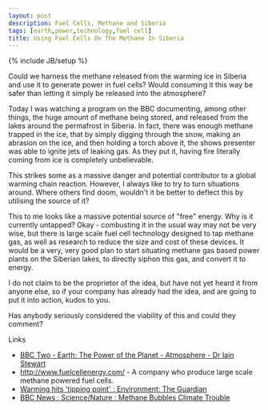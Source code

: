 ```yaml
---
layout: post
description: Fuel Cells, Methane and Siberia
tags: [earth,power,technology,fuel cell]
title: Using Fuel Cells On The Methane In Siberia
---
```

{% include JB/setup %}

Could we harness the methane released from the warming ice in Siberia and use it to generate power in fuel cells? Would consuming it this way be safer than letting it simply be released into the atmosphere?

Today I was watching a program on the BBC documenting, among other things, the huge amount of methane being stored, and released from the lakes around the permafrost in Siberia. In fact, there was enough methane trapped in the ice, that by simply digging through the snow, making an abrasion on the ice, and then holding a torch above it, the shows presenter was able to ignite jets of leaking gas. As they put it, having fire literally coming from ice is completely unbelievable.

This strikes some as a massive danger and potential contributor to a global warming chain reaction. However, I always like to try to turn situations around. Where others find doom, wouldn't it be better to deflect this by utilising the source of it?

This to me looks like a massive potential source of "free" energy. Why is it currently untapped?
Okay - combusting it in the usual way may not be very wise, but there is large scale fuel cell technology designed to tap methane gas, as well as research to reduce the size and cost of these devices. It would be a very, very good plan to start situating methane gas based power plants on the Siberian lakes, to directly siphon this gas, and convert it to energy.

I do not claim to be the proprietor of the idea, but have not yet heard it from anyone else, so if your company has already had the idea, and are going to put it into action, kudos to you.

Has anybody seriously considered the viability of this and could they comment?

Links

* <a href="http://www.bbc.co.uk/sn/tvradio/programmes/earthpoweroftheplanet/page1.shtml#atmosphere">BBC Two - Earth: The Power of the Planet - Atmosphere - Dr Iain Stewart</a>
* <a href="http://www.fuelcellenergy.com/">http://www.fuelcellenergy.com/</a> - A company who produce large scale methane powered fuel cells.
* <a href="http://www.theguardian.com/environment/2005/aug/11/science.climatechange1">Warming hits 'tipping point' : Environment: The Guardian</a>	
* <a href="http://news.bbc.co.uk/1/hi/sci/tech/5321046.stm">BBC News : Science/Nature : Methane Bubbles Climate Trouble</a>

